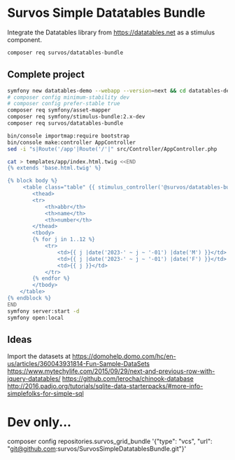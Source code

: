 # Survos Simple Datatables Bundle

Integrate the Datatables library from https://datatables.net as a stimulus component.


```bash
composer req survos/datatables-bundle
```

## 

## Complete project
```bash
symfony new datatables-demo --webapp --version=next && cd datatables-demo
# composer config minimum-stability dev
# composer config prefer-stable true
composer req symfony/asset-mapper
composer req symfony/stimulus-bundle:2.x-dev
composer req survos/datatables-bundle

bin/console importmap:require bootstrap
bin/console make:controller AppController
sed -i "s|Route('/app'|Route('/'|" src/Controller/AppController.php

cat > templates/app/index.html.twig <<END
{% extends 'base.html.twig' %}

{% block body %}
     <table class="table" {{ stimulus_controller('@survos/datatables-bundle/table', {perPage: 5, sortable: true}) }}>
        <thead>
        <tr>
            <th>abbr</th>
            <th>name</th>
            <th>number</th>
        </thead>
        <tbody>
        {% for j in 1..12 %}
            <tr>
                <td>{{ j |date('2023-' ~ j ~ '-01') |date('M') }}</td>
                <td>{{ j |date('2023-' ~ j ~ '-01') |date('F') }}</td>
                <td>{{ j }}</td>
            </tr>
        {% endfor %}
        </tbody>
    </table>
{% endblock %}
END
symfony server:start -d
symfony open:local
```

## Ideas

Import the datasets at https://domohelp.domo.com/hc/en-us/articles/360043931814-Fun-Sample-DataSets
https://www.mytechylife.com/2015/09/29/next-and-previous-row-with-jquery-datatables/
https://github.com/lerocha/chinook-database
http://2016.padjo.org/tutorials/sqlite-data-starterpacks/#more-info-simplefolks-for-simple-sql

# Dev only...

composer config repositories.survos_grid_bundle '{"type": "vcs", "url": "git@github.com:survos/SurvosSimpleDatatablesBundle.git"}'

